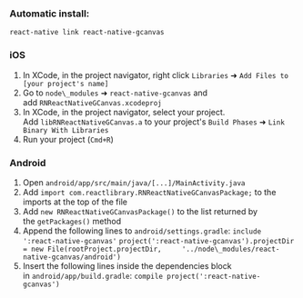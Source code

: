 ### Automatic install:
`react-native link react-native-gcanvas`

### iOS

1. In XCode, in the project navigator, right click `Libraries` ➜ `Add Files to [your project's name]`
2. Go to `node\_modules` ➜ `react-native-gcanvas` and add `RNReactNativeGCanvas.xcodeproj`
3. In XCode, in the project navigator, select your project. Add `libRNReactNativeGCanvas.a` to your project's `Build Phases` ➜ `Link Binary With Libraries`
4. Run your project (`Cmd+R`)


### Android

1. Open `android/app/src/main/java/[...]/MainActivity.java`
2. Add `import com.reactlibrary.RNReactNativeGCanvasPackage;` to the imports at the top of the file
3. Add `new RNReactNativeGCanvasPackage()` to the list returned by the `getPackages()` method
4. Append the following lines to `android/settings.gradle`:
   `include ':react-native-gcanvas'`
   `project(':react-native-gcanvas').projectDir = new File(rootProject.projectDir,     '../node\_modules/react-native-gcanvas/android')`
5. Insert the following lines inside the dependencies block in `android/app/build.gradle`:
   `compile project(':react-native-gcanvas')`
